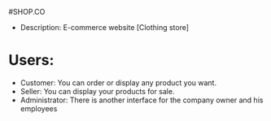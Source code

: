 #SHOP.CO
- Description: E-commerce website [Clothing store]
# Users:
- Customer: You can order or display any product you want.
- Seller: You can display your products for sale.
- Administrator: There is another interface for the company owner and his employees
